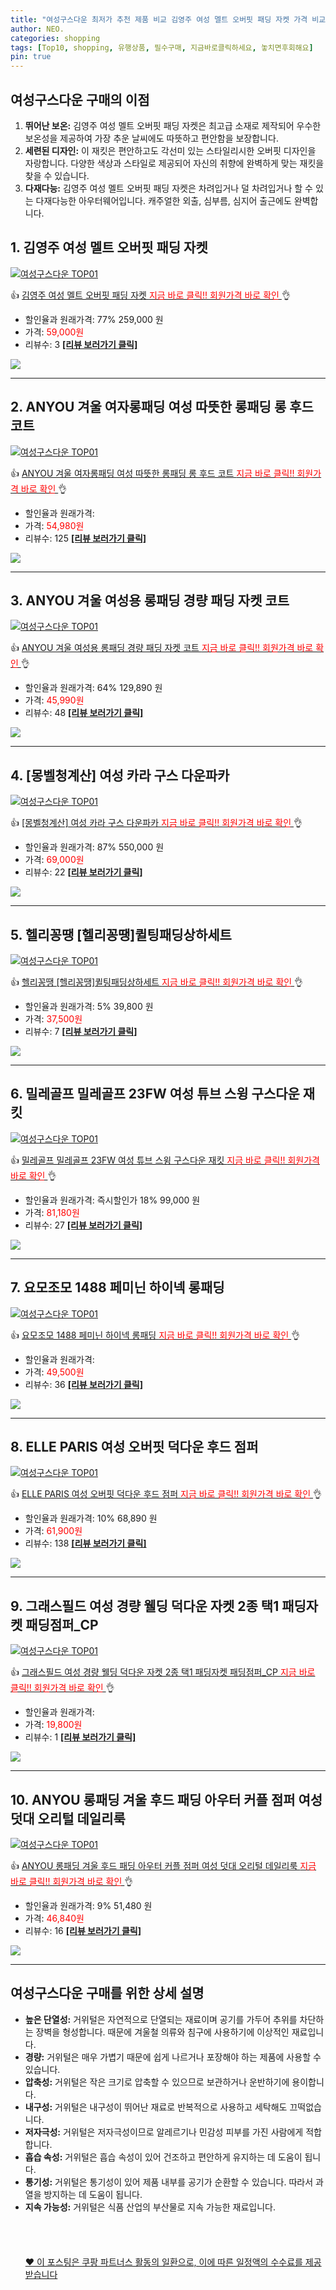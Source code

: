 ```yaml
---
title: "여성구스다운 최저가 추천 제품 비교 김영주 여성 멜트 오버핏 패딩 자켓 가격 비교 최저가장점"
author: NEO.
categories: shopping
tags: [Top10, shopping, 유행상품, 필수구매, 지금바로클릭하세요, 놓치면후회해요]
pin: true
---
```

## 여성구스다운 구매의 이점
1. **뛰어난 보온:** 김영주 여성 멜트 오버핏 패딩 자켓은 최고급 소재로 제작되어 우수한 보온성을 제공하여 가장 추운 날씨에도 따뜻하고 편안함을 보장합니다.
2. **세련된 디자인:** 이 재킷은 편안하고도 각선미 있는 스타일리시한 오버핏 디자인을 자랑합니다. 다양한 색상과 스타일로 제공되어 자신의 취향에 완벽하게 맞는 재킷을 찾을 수 있습니다.
3. **다재다능:** 김영주 여성 멜트 오버핏 패딩 자켓은 차려입거나 덜 차려입거나 할 수 있는 다재다능한 아우터웨어입니다. 캐주얼한 외출, 심부름, 심지어 출근에도 완벽합니다.

   

## 1. 김영주 여성 멜트 오버핏 패딩 자켓

[![여성구스다운 TOP01](https://thumbnail10.coupangcdn.com/thumbnails/remote/490x490ex/image/vendor_inventory/9bbc/90099d0c47e9570f096a4ff2a96c17032af7193fd88c40e74ebd50c95f4f.jpg)](https://link.coupang.com/re/AFFSDP?lptag=AF3617701&subid=GithubCoopas&pageKey=7643700583&traceid=V0-153&itemId=20318020808&vendorItemId=87427234865)


👍 [김영주 여성 멜트 오버핏 패딩 자켓 <font color=red> 지금 바로 클릭!! 회원가격 바로 확인 </font> ](https://link.coupang.com/re/AFFSDP?lptag=AF3617701&subid=GithubCoopas&pageKey=7643700583&traceid=V0-153&itemId=20318020808&vendorItemId=87427234865) 👌 


- 할인율과 원래가격: 77%  259,000   원
- 가격: <span style='color:red'>59,000원</span>
- 리뷰수: 3  [**[리뷰 보러가기 클릭]**](https://link.coupang.com/re/AFFSDP?lptag=AF3617701&subid=GithubCoopas&pageKey=7643700583&traceid=V0-153&itemId=20318020808&vendorItemId=87427234865)

[![](/discount_price.png)](https://link.coupang.com/re/AFFSDP?lptag=AF3617701&subid=GithubCoopas&pageKey=7643700583&traceid=V0-153&itemId=20318020808&vendorItemId=87427234865)

---


   

## 2. ANYOU 겨울 여자롱패딩 여성 따뜻한 롱패딩 롱 후드 코트

[![여성구스다운 TOP01](https://thumbnail9.coupangcdn.com/thumbnails/remote/490x490ex/image/vendor_inventory/c0dc/730836c094c5d42161a2af9ea8f60688d7dd129d974394a805656160d0ab.jpg)](https://link.coupang.com/re/AFFSDP?lptag=AF3617701&subid=GithubCoopas&pageKey=7558738978&traceid=V0-153&itemId=19908987758&vendorItemId=87289847855)


👍 [ANYOU 겨울 여자롱패딩 여성 따뜻한 롱패딩 롱 후드 코트 <font color=red> 지금 바로 클릭!! 회원가격 바로 확인 </font> ](https://link.coupang.com/re/AFFSDP?lptag=AF3617701&subid=GithubCoopas&pageKey=7558738978&traceid=V0-153&itemId=19908987758&vendorItemId=87289847855) 👌 


- 할인율과 원래가격: 
- 가격: <span style='color:red'>54,980원</span>
- 리뷰수: 125  [**[리뷰 보러가기 클릭]**](https://link.coupang.com/re/AFFSDP?lptag=AF3617701&subid=GithubCoopas&pageKey=7558738978&traceid=V0-153&itemId=19908987758&vendorItemId=87289847855)

[![](/discount_price.png)](https://link.coupang.com/re/AFFSDP?lptag=AF3617701&subid=GithubCoopas&pageKey=7558738978&traceid=V0-153&itemId=19908987758&vendorItemId=87289847855)

---


   

## 3. ANYOU 겨울 여성용 롱패딩 경량 패딩 자켓 코트

[![여성구스다운 TOP01](https://thumbnail7.coupangcdn.com/thumbnails/remote/490x490ex/image/vendor_inventory/cd72/d54df8d5e6cf970b51bdd46e60d52977c6559d14c15fc7670febcf0cf801.jpg)](https://link.coupang.com/re/AFFSDP?lptag=AF3617701&subid=GithubCoopas&pageKey=7600539618&traceid=V0-153&itemId=20104690330&vendorItemId=87911263935)


👍 [ANYOU 겨울 여성용 롱패딩 경량 패딩 자켓 코트 <font color=red> 지금 바로 클릭!! 회원가격 바로 확인 </font> ](https://link.coupang.com/re/AFFSDP?lptag=AF3617701&subid=GithubCoopas&pageKey=7600539618&traceid=V0-153&itemId=20104690330&vendorItemId=87911263935) 👌 


- 할인율과 원래가격: 64%  129,890   원
- 가격: <span style='color:red'>45,990원</span>
- 리뷰수: 48  [**[리뷰 보러가기 클릭]**](https://link.coupang.com/re/AFFSDP?lptag=AF3617701&subid=GithubCoopas&pageKey=7600539618&traceid=V0-153&itemId=20104690330&vendorItemId=87911263935)

[![](/discount_price.png)](https://link.coupang.com/re/AFFSDP?lptag=AF3617701&subid=GithubCoopas&pageKey=7600539618&traceid=V0-153&itemId=20104690330&vendorItemId=87911263935)

---


   

## 4. [몽벨청계산] 여성 카라 구스 다운파카

[![여성구스다운 TOP01](https://thumbnail10.coupangcdn.com/thumbnails/remote/490x490ex/image/vendor_inventory/be56/d955b508a8444eb792c63848ea85399457a5ebded0b0ea2ae2e4d9e65648.jpg)](https://link.coupang.com/re/AFFSDP?lptag=AF3617701&subid=GithubCoopas&pageKey=7663050767&traceid=V0-153&itemId=20420597163&vendorItemId=87324242712)


👍 [[몽벨청계산] 여성 카라 구스 다운파카 <font color=red> 지금 바로 클릭!! 회원가격 바로 확인 </font> ](https://link.coupang.com/re/AFFSDP?lptag=AF3617701&subid=GithubCoopas&pageKey=7663050767&traceid=V0-153&itemId=20420597163&vendorItemId=87324242712) 👌 


- 할인율과 원래가격: 87%  550,000   원
- 가격: <span style='color:red'>69,000원</span>
- 리뷰수: 22  [**[리뷰 보러가기 클릭]**](https://link.coupang.com/re/AFFSDP?lptag=AF3617701&subid=GithubCoopas&pageKey=7663050767&traceid=V0-153&itemId=20420597163&vendorItemId=87324242712)

[![](/discount_price.png)](https://link.coupang.com/re/AFFSDP?lptag=AF3617701&subid=GithubCoopas&pageKey=7663050767&traceid=V0-153&itemId=20420597163&vendorItemId=87324242712)

---


   

## 5. 헬리꽁땡 [헬리꽁땡]퀼팅패딩상하세트

[![여성구스다운 TOP01](https://thumbnail8.coupangcdn.com/thumbnails/remote/490x490ex/image/vendor_inventory/2e66/1617baa6ec50aad26af50373054db5d7a67abd4db89dbf819b94f1b9a1fa.jpg)](https://link.coupang.com/re/AFFSDP?lptag=AF3617701&subid=GithubCoopas&pageKey=7693067239&traceid=V0-153&itemId=20577517971&vendorItemId=87760077521)


👍 [헬리꽁땡 [헬리꽁땡]퀼팅패딩상하세트 <font color=red> 지금 바로 클릭!! 회원가격 바로 확인 </font> ](https://link.coupang.com/re/AFFSDP?lptag=AF3617701&subid=GithubCoopas&pageKey=7693067239&traceid=V0-153&itemId=20577517971&vendorItemId=87760077521) 👌 


- 할인율과 원래가격: 5%  39,800   원
- 가격: <span style='color:red'>37,500원</span>
- 리뷰수: 7  [**[리뷰 보러가기 클릭]**](https://link.coupang.com/re/AFFSDP?lptag=AF3617701&subid=GithubCoopas&pageKey=7693067239&traceid=V0-153&itemId=20577517971&vendorItemId=87760077521)

[![](/discount_price.png)](https://link.coupang.com/re/AFFSDP?lptag=AF3617701&subid=GithubCoopas&pageKey=7693067239&traceid=V0-153&itemId=20577517971&vendorItemId=87760077521)

---


   

## 6. 밀레골프 밀레골프 23FW 여성 튜브 스윙 구스다운 재킷

[![여성구스다운 TOP01](https://thumbnail9.coupangcdn.com/thumbnails/remote/490x490ex/image/vendor_inventory/f37c/1ab145b9908d276c27307e14dc43c3a849eb1206ec0fa9769da31ecd1b1f.jpg)](https://link.coupang.com/re/AFFSDP?lptag=AF3617701&subid=GithubCoopas&pageKey=7658200101&traceid=V0-153&itemId=20394916670&vendorItemId=87504080508)


👍 [밀레골프 밀레골프 23FW 여성 튜브 스윙 구스다운 재킷 <font color=red> 지금 바로 클릭!! 회원가격 바로 확인 </font> ](https://link.coupang.com/re/AFFSDP?lptag=AF3617701&subid=GithubCoopas&pageKey=7658200101&traceid=V0-153&itemId=20394916670&vendorItemId=87504080508) 👌 


- 할인율과 원래가격: 즉시할인가 18%  99,000   원
- 가격: <span style='color:red'>81,180원</span>
- 리뷰수: 27  [**[리뷰 보러가기 클릭]**](https://link.coupang.com/re/AFFSDP?lptag=AF3617701&subid=GithubCoopas&pageKey=7658200101&traceid=V0-153&itemId=20394916670&vendorItemId=87504080508)

[![](/discount_price.png)](https://link.coupang.com/re/AFFSDP?lptag=AF3617701&subid=GithubCoopas&pageKey=7658200101&traceid=V0-153&itemId=20394916670&vendorItemId=87504080508)

---


   

## 7. 요모조모 1488 페미닌 하이넥 롱패딩

[![여성구스다운 TOP01](https://thumbnail7.coupangcdn.com/thumbnails/remote/490x490ex/image/vendor_inventory/3b6d/a7c1c5c57ce73665ddefd8a76e396cf7f02980907feb21e4aa38277d9e68.jpg)](https://link.coupang.com/re/AFFSDP?lptag=AF3617701&subid=GithubCoopas&pageKey=6159152564&traceid=V0-153&itemId=11941108198&vendorItemId=87539631183)


👍 [요모조모 1488 페미닌 하이넥 롱패딩 <font color=red> 지금 바로 클릭!! 회원가격 바로 확인 </font> ](https://link.coupang.com/re/AFFSDP?lptag=AF3617701&subid=GithubCoopas&pageKey=6159152564&traceid=V0-153&itemId=11941108198&vendorItemId=87539631183) 👌 


- 할인율과 원래가격: 
- 가격: <span style='color:red'>49,500원</span>
- 리뷰수: 36  [**[리뷰 보러가기 클릭]**](https://link.coupang.com/re/AFFSDP?lptag=AF3617701&subid=GithubCoopas&pageKey=6159152564&traceid=V0-153&itemId=11941108198&vendorItemId=87539631183)

[![](/discount_price.png)](https://link.coupang.com/re/AFFSDP?lptag=AF3617701&subid=GithubCoopas&pageKey=6159152564&traceid=V0-153&itemId=11941108198&vendorItemId=87539631183)

---


   

## 8. ELLE PARIS 여성 오버핏 덕다운 후드 점퍼

[![여성구스다운 TOP01](https://thumbnail6.coupangcdn.com/thumbnails/remote/490x490ex/image/retail/images/8494213091231722-9b549e6b-b926-4494-857a-e8d59ad41c33.jpg)](https://link.coupang.com/re/AFFSDP?lptag=AF3617701&subid=GithubCoopas&pageKey=6673869262&traceid=V0-153&itemId=15364398093&vendorItemId=82584581085)


👍 [ELLE PARIS 여성 오버핏 덕다운 후드 점퍼 <font color=red> 지금 바로 클릭!! 회원가격 바로 확인 </font> ](https://link.coupang.com/re/AFFSDP?lptag=AF3617701&subid=GithubCoopas&pageKey=6673869262&traceid=V0-153&itemId=15364398093&vendorItemId=82584581085) 👌 


- 할인율과 원래가격: 10%  68,890   원
- 가격: <span style='color:red'>61,900원</span>
- 리뷰수: 138  [**[리뷰 보러가기 클릭]**](https://link.coupang.com/re/AFFSDP?lptag=AF3617701&subid=GithubCoopas&pageKey=6673869262&traceid=V0-153&itemId=15364398093&vendorItemId=82584581085)

[![](/discount_price.png)](https://link.coupang.com/re/AFFSDP?lptag=AF3617701&subid=GithubCoopas&pageKey=6673869262&traceid=V0-153&itemId=15364398093&vendorItemId=82584581085)

---


   

## 9. 그래스필드 여성 경량 웰딩 덕다운 자켓 2종 택1 패딩자켓 패딩점퍼_CP

[![여성구스다운 TOP01](https://thumbnail9.coupangcdn.com/thumbnails/remote/490x490ex/image/vendor_inventory/52f1/10a0788cd50d9796524febc844d2d0df3878030d523e0997fb8655a71d26.jpg)](https://link.coupang.com/re/AFFSDP?lptag=AF3617701&subid=GithubCoopas&pageKey=7670288973&traceid=V0-153&itemId=20459471073&vendorItemId=87539316983)


👍 [그래스필드 여성 경량 웰딩 덕다운 자켓 2종 택1 패딩자켓 패딩점퍼_CP <font color=red> 지금 바로 클릭!! 회원가격 바로 확인 </font> ](https://link.coupang.com/re/AFFSDP?lptag=AF3617701&subid=GithubCoopas&pageKey=7670288973&traceid=V0-153&itemId=20459471073&vendorItemId=87539316983) 👌 


- 할인율과 원래가격: 
- 가격: <span style='color:red'>19,800원</span>
- 리뷰수: 1  [**[리뷰 보러가기 클릭]**](https://link.coupang.com/re/AFFSDP?lptag=AF3617701&subid=GithubCoopas&pageKey=7670288973&traceid=V0-153&itemId=20459471073&vendorItemId=87539316983)

[![](/discount_price.png)](https://link.coupang.com/re/AFFSDP?lptag=AF3617701&subid=GithubCoopas&pageKey=7670288973&traceid=V0-153&itemId=20459471073&vendorItemId=87539316983)

---


   

## 10. ANYOU 롱패딩 겨울 후드 패딩 아우터 커플 점퍼 여성 덧대 오리털 데일리룩

[![여성구스다운 TOP01](https://thumbnail8.coupangcdn.com/thumbnails/remote/490x490ex/image/vendor_inventory/57d8/bd2f287f126567f6165800dec2788616cd64b577c2e357a86eb755f21606.jpg)](https://link.coupang.com/re/AFFSDP?lptag=AF3617701&subid=GithubCoopas&pageKey=7733268373&traceid=V0-153&itemId=20786193959&vendorItemId=87863751993)


👍 [ANYOU 롱패딩 겨울 후드 패딩 아우터 커플 점퍼 여성 덧대 오리털 데일리룩 <font color=red> 지금 바로 클릭!! 회원가격 바로 확인 </font> ](https://link.coupang.com/re/AFFSDP?lptag=AF3617701&subid=GithubCoopas&pageKey=7733268373&traceid=V0-153&itemId=20786193959&vendorItemId=87863751993) 👌 


- 할인율과 원래가격: 9%  51,480   원
- 가격: <span style='color:red'>46,840원</span>
- 리뷰수: 16  [**[리뷰 보러가기 클릭]**](https://link.coupang.com/re/AFFSDP?lptag=AF3617701&subid=GithubCoopas&pageKey=7733268373&traceid=V0-153&itemId=20786193959&vendorItemId=87863751993)

[![](/discount_price.png)](https://link.coupang.com/re/AFFSDP?lptag=AF3617701&subid=GithubCoopas&pageKey=7733268373&traceid=V0-153&itemId=20786193959&vendorItemId=87863751993)

---
## 여성구스다운 구매를 위한 상세 설명
* **높은 단열성:** 거위털은 자연적으로 단열되는 재료이며 공기를 가두어 추위를 차단하는 장벽을 형성합니다. 때문에 겨울철 의류와 침구에 사용하기에 이상적인 재료입니다.
* **경량:** 거위털은 매우 가볍기 때문에 쉽게 나르거나 포장해야 하는 제품에 사용할 수 있습니다.
* **압축성:** 거위털은 작은 크기로 압축할 수 있으므로 보관하거나 운반하기에 용이합니다.
* **내구성:** 거위털은 내구성이 뛰어난 재료로 반복적으로 사용하고 세탁해도 끄떡없습니다.
* **저자극성:** 거위털은 저자극성이므로 알레르기나 민감성 피부를 가진 사람에게 적합합니다.
* **흡습 속성:** 거위털은 흡습 속성이 있어 건조하고 편안하게 유지하는 데 도움이 됩니다.
* **통기성:** 거위털은 통기성이 있어 제품 내부를 공기가 순환할 수 있습니다. 따라서 과열을 방지하는 데 도움이 됩니다.
* **지속 가능성:** 거위털은 식품 산업의 부산물로 지속 가능한 재료입니다.<br><br><br><br><br> [ ❤  이 포스팅은 쿠팡 파트너스 활동의 일환으로, 이에 따른 일정액의 수수료를 제공받습니다](https://link.coupang.com/a/bcEFyh)